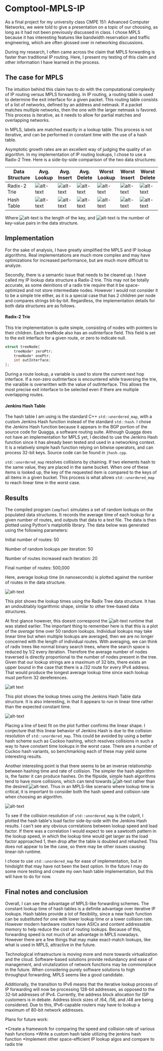 # Comptool-MPLS-IP

As a final project for my university class CMPE 151: Advanced Computer Networks, we were told to give a presentation on a topic of our choosing, as long as it had not been previously discussed in class. I chose MPLS because it has interesting features like bandwidth reservation and traffic engineering, which are often glossed over in networking discussions.

During my research, I often came across the claim that MPLS forwarding is faster than traditional IP routing. Here, I present my testing of this claim and other information I have learned in the process.

## The case for MPLS

The intuition behind this claim has to do with the computational complexity of IP routing versus MPLS forwarding. In IP routing, a routing table is used to determine the exit interface for a given packet. This routing table consists of a list of networks, defined by an address and netmask. If a packet matches multiple networks, then the one with the larger netmask is favored. This process is iterative, as it needs to allow for partial matches and overlapping networks.

In MPLS, labels are matched exactly in a lookup table. This process is not iterative, and can be performed in constant time with the use of a hash table.

Asymptotic growth rates are an excellent way of judging the quality of an algorithm. In my implementation of IP routing lookups, I chose to use a Radix-2 Tree. Here is a side-by-side comparison of the two data structures:

Data Structure | Avg. Lookup   | Avg. Insert |Avg. Delete  | Worst Lookup | Worst Insert | Worst Delete 
-------------  | ------------- | ----------- | ----------- | ------------ | ------------ | ------------
Radix-2 Trie   |![alt-text](https://github.com/bradleypuckett/Comptool-MPLS-IP/blob/master/Images/O(k).png)|![alt-text](https://github.com/bradleypuckett/Comptool-MPLS-IP/blob/master/Images/O(k).png)|![alt-text](https://github.com/bradleypuckett/Comptool-MPLS-IP/blob/master/Images/O(k).png)|![alt-text](https://github.com/bradleypuckett/Comptool-MPLS-IP/blob/master/Images/O(k).png)|![alt-text](https://github.com/bradleypuckett/Comptool-MPLS-IP/blob/master/Images/O(k).png)|![alt-text](https://github.com/bradleypuckett/Comptool-MPLS-IP/blob/master/Images/O(k).png)
Hash Table     | ![alt-text](https://github.com/bradleypuckett/Comptool-MPLS-IP/blob/master/Images/O(1).png)|![alt-text](https://github.com/bradleypuckett/Comptool-MPLS-IP/blob/master/Images/O(1).png)|![alt-text](https://github.com/bradleypuckett/Comptool-MPLS-IP/blob/master/Images/O(1).png)|![alt-text](https://github.com/bradleypuckett/Comptool-MPLS-IP/blob/master/Images/O(n).png)|![alt-text](https://github.com/bradleypuckett/Comptool-MPLS-IP/blob/master/Images/O(n).png)|![alt-text](https://github.com/bradleypuckett/Comptool-MPLS-IP/blob/master/Images/O(n).png)

Where ![alt-text](https://github.com/bradleypuckett/Comptool-MPLS-IP/blob/master/Images/k.png) is the length of the key, and ![alt-text](https://github.com/bradleypuckett/Comptool-MPLS-IP/blob/master/Images/n.png) is the number of key-value pairs in the data structure.

## Implementation

For the sake of analysis, I have greatly simplified the MPLS and IP lookup algorithms. Real implementations are much more complex and may have optimizations for increased performance, but are much more difficult to analyze.

Secondly, there is a semantic issue that needs to be cleared up. I have called my IP lookup data structure a Radix-2 trie. This may not be totally accurate, as some deinitions of a radix trie require that it be space-optimized and not store intermediate nodes. However I would not consider it to be a simple trie either, as it is a special case that has 2 children per node and compares strings bit-by-bit. Regardless, the implementation details for both data structures are as follows.

#### Radix-2 Trie

This trie implementation is quite simple, consisting of nodes with pointers to their children. Each treeNode also has an outInterface field. This field is set to the exit interface for a given route, or zero to indicate null.
```cpp
struct treeNode{
    treeNode* zeroPtr;
    treeNode* onePtr;
    int outInterface;
};
```
During a route lookup, a variable is used to store the current next hop interface. If a non-zero outInterface is encountered while traversing the trie, the varaible is overwritten with the value of outInterface. This allows the most precise exit interface to be selected even if there are multiple overlapping routes.

#### Jenkins Hash Table

The hash table I am using is the standard C++ `std::unordered_map`, with a custom Jenkins Hash function instead of the standard `std::hash`. I chose the Jenkins Hash function because it appears in the BGP portion of the source code for Quagga, a software routing suite. Although Quagga does not have an implementation for MPLS yet, I decided to use the Jenkins Hash function since it has already been tested and used in a networking context. It is a relatively simple hash function relying on bitwise operators, and can process 32-bit keys. Source code can be found in `jhash.cpp`.

`std::unordered_map` resolves collisions by chaining. If two elements hash to the same value, they are placed in the same bucket. When one of these items is looked up, the key of the requested item is compared to the keys of all items in a given bucket. This process is what allows `std::unordered_map` to reach linear time in the worst case.

## Results

The compiled program `CompTool` simulates a set of random lookups on the populated data structures. It records the average time of each lookup for a given number of routes, and outputs that data to a text file. The data is then plotted using Python's matplotlib library. The data below was generated using the following parameters:

Initial number of routes: 50

Number of random lookups per iteration: 50

Number of routes increased each iteration: 20

Final number of routes: 500,000

Here, average lookup time (in nanoseconds) is plotted against the number of routes in the data structure.

![alt-text](https://github.com/bradleypuckett/Comptool-MPLS-IP/blob/master/Images/rtree500k.png)

This plot shows the lookup times using the Radix Tree data structure. It has an undoubtably logarithmic shape, similar to other tree-based data structures.

At first glance however, this doesnt correspond the ![alt-text](https://github.com/bradleypuckett/Comptool-MPLS-IP/blob/master/Images/O(k).png) runtime that was stated earlier. The important thing to remember here is that this is a plot of the *average* time over 50 random lookups. Individual lookups may take linear time but when multiple lookups are averaged, then we are no longer concerned with the length of individual routes. With averaging, we can think of radix trees like normal binary search trees, where the search space is reduced by 1/2 every iteration. Therefore the average number of nodes traversed is directly proportional to the number of nodes present in the tree. Given that our lookup strings are a maximum of 32 bits, there exists an upper bound in the case that there is a /32 route for every IPv4 address. That would produce the longest average lookup time since each lookup must perform 32 dereferences.


![alt text](https://github.com/bradleypuckett/Comptool-MPLS-IP/blob/master/Images/jhash500k.png "Jenkins Hash w/500k routes")

This plot shows the lookup times using the Jenkins Hash Table data structure. It is also interesting, in that it appears to run in linear time rather than the expected constant time.  


![alt-text](https://github.com/bradleypuckett/Comptool-MPLS-IP/blob/master/Images/jhash500k-linreg.png)

Placing a line of best fit on the plot further confirms the linear shape. I conjecture that this linear behavior of Jenkins Hash is due to the collision resolution of `std::unordered_map`. This could be avoided by using a better hash scheme such as Cuckoo hashing, which resolves collisions in such a way to have constant time lookups in the worst case. There are a number of Cuckoo hash variants, so benchmarking each of these may yield some interesting results.

Another interesting point is that there seems to be an inverse relationship between hashing time and rate of collision. The simpler the hash algorithm is, the faster it can produce hashes. On the flipside, simple hash algorithms tend to have more collisions, which can tend towards ![alt-text](https://github.com/bradleypuckett/Comptool-MPLS-IP/blob/master/Images/O(n).png) rather than the desired ![alt-text](https://github.com/bradleypuckett/Comptool-MPLS-IP/blob/master/Images/O(1).png). Thus in an MPLS-like scenario where lookup time is critical, it is important to consider both the hash speed and collision rate when choosing an algorithm.


![alt-text](https://github.com/bradleypuckett/Comptool-MPLS-IP/blob/master/Images/jhash-loadfactor.png)

To see if the collision resolution of `std::unordered_map` is the culprit, I plotted the hash table's load factor side-by-side with the Jenkins Hash results. I can't see any obvious correlations between lookup speed and load factor. If there was a correlation I would expect to see a sawtooth pattern in the lookup speed, in which the lookup time would get larger as the load factor approached 1, then drop after the table is doubled and rehashed. This does not appear to be the case, so there may be other issues causing linear-ish runtime.

I chose to use `std::unordered_map` for ease of implementation, but in hindsight that may have not been the best option. In the future I may do some more testing and create my own hash table implementation, but this will have to do for now. 


## Final notes and conclusion

Overall, I can see the advantage of MPLS-like forwarding schemes. The constant lookup time of hash tables is a definite advantage over iterative IP lookups. Hash tables provide a lot of flexibility, since a new hash function can be substituted for one with lower lookup time or a lower collision rate. However modern hardware routers have ASICs and content addressable memory to help reduce the cost of routing lookups. Because of this, forwarding speed is not much of an advantage in MPLS nowadays. However there are a few things that may make exact-match lookups, like what is used in MPLS, attractive in the future.

Technological infrastructure is moving more and more towards virtualization and the cloud. Software-based solutions provide redundancy and ease of management, and virutalization of network functions may be commonplace in the future. When considering purely software solutions to high throughput forwarding, MPLS seems like a good candidate.

Additionally, the transition to IPv6 means that the iterative lookup process of IP forwarding will now be processing 128-bit addresses, as opposed to the 32-bit addresses of IPv4. Currently, the address block allocation for ISP customers is in debate. Address block sizes of /64, /56, and /48 are being considered. Due to this, IPv6-capable routers may have to lookup a maximum of 80-bit network addresses.

Plans for future work:

  *Create a framework for comparing the speed and collision rate of various hash functions
  *Write a custom hash table utilizing the jenkins hash function
  *Implement other space-efficient IP lookup algos and compare to radix trie
